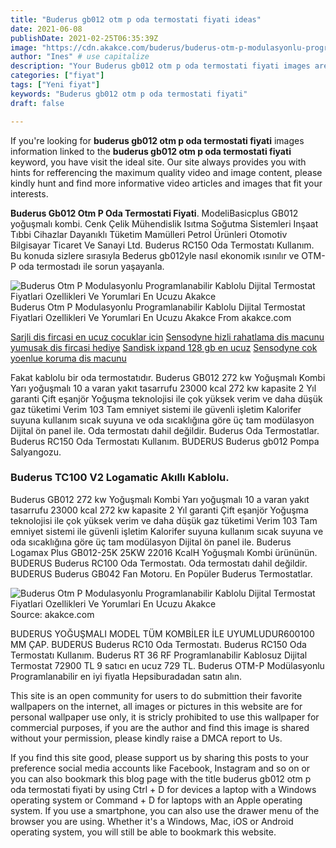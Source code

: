 ```yaml
---
title: "Buderus gb012 otm p oda termostati fiyati ideas"
date: 2021-06-08
publishDate: 2021-02-25T06:35:39Z
image: "https://cdn.akakce.com/buderus/buderus-otm-p-modulasyonlu-programlanabilir-kablolu-dijital-z.jpg"
author: "Ines" # use capitalize
description: "Your Buderus gb012 otm p oda termostati fiyati images are ready in this website. Buderus gb012 otm p oda termostati fiyati are a topic that is being searched for and liked by netizens today. You can Find and Download the Buderus gb012 otm p oda termostati fiyati files here. Get all free photos and vectors."
categories: ["fiyat"]
tags: ["Yeni fiyat"]
keywords: "Buderus gb012 otm p oda termostati fiyati"
draft: false

---
```


If you're looking for **buderus gb012 otm p oda termostati fiyati** images information linked to the **buderus gb012 otm p oda termostati fiyati** keyword, you have visit the ideal  site.  Our site always  provides you with  hints  for refferencing  the maximum  quality video and image  content, please kindly hunt and find more informative video articles and images  that fit your interests.

**Buderus Gb012 Otm P Oda Termostati Fiyati**. ModeliBasicplus GB012 yoğuşmalı kombi. Cenk Çelik Mühendislik Isıtma Soğutma Sistemleri Inşaat Tıbbi Cihazlar Dayanıklı Tüketim Mamülleri Petrol Ürünleri Otomotiv Bilgisayar Ticaret Ve Sanayi Ltd. Buderus RC150 Oda Termostatı Kullanım. Bu konuda sizlere sırasıyla Bederus gb012yle nasıl ekonomik ısınılır ve OTM-P oda termostadı ile sorun yaşayanla.

![Buderus Otm P Modulasyonlu Programlanabilir Kablolu Dijital Termostat Fiyatlari Ozellikleri Ve Yorumlari En Ucuzu Akakce](https://cdn.akakce.com/buderus/buderus-otm-p-modulasyonlu-programlanabilir-kablolu-dijital-z.jpg "Buderus Otm P Modulasyonlu Programlanabilir Kablolu Dijital Termostat Fiyatlari Ozellikleri Ve Yorumlari En Ucuzu Akakce")
Buderus Otm P Modulasyonlu Programlanabilir Kablolu Dijital Termostat Fiyatlari Ozellikleri Ve Yorumlari En Ucuzu Akakce From akakce.com

[Sarjli dis fircasi en ucuz cocuklar icin](/sarjli-dis-fircasi-en-ucuz-cocuklar-icin/)
[Sensodyne hizli rahatlama dis macunu yumusak dis fircasi hediye](/sensodyne-hizli-rahatlama-dis-macunu-yumusak-dis-fircasi-hediye/)
[Sandisk ixpand 128 gb en ucuz](/sandisk-ixpand-128-gb-en-ucuz/)
[Sensodyne cok yoenlue koruma dis macunu](/sensodyne-cok-yoenlue-koruma-dis-macunu/)

Fakat kablolu bir oda termostatıdır. Buderus GB012 272 kw Yoğuşmalı Kombi Yarı yoğuşmalı 10 a varan yakıt tasarrufu 23000 kcal 272 kw kapasite 2 Yıl garanti Çift eşanjör Yoğuşma teknolojisi ile çok yüksek verim ve daha düşük gaz tüketimi Verim 103 Tam emniyet sistemi ile güvenli işletim Kalorifer suyuna kullanım sıcak suyuna ve oda sıcaklığına göre üç tam modülasyon Dijital ön panel ile. Oda termostatı dahil değildir. Buderus Oda Termostatlar. Buderus RC150 Oda Termostatı Kullanım. BUDERUS Buderus gb012 Pompa Salyangozu.

### Buderus TC100 V2 Logamatic Akıllı Kablolu.

Buderus GB012 272 kw Yoğuşmalı Kombi Yarı yoğuşmalı 10 a varan yakıt tasarrufu 23000 kcal 272 kw kapasite 2 Yıl garanti Çift eşanjör Yoğuşma teknolojisi ile çok yüksek verim ve daha düşük gaz tüketimi Verim 103 Tam emniyet sistemi ile güvenli işletim Kalorifer suyuna kullanım sıcak suyuna ve oda sıcaklığına göre üç tam modülasyon Dijital ön panel ile. Buderus Logamax Plus GB012-25K 25KW 22016 KcalH Yoğuşmalı Kombi ürününün. BUDERUS Buderus RC100 Oda Termostatı. Oda termostatı dahil değildir. BUDERUS Buderus GB042 Fan Motoru. En Popüler Buderus Termostatlar.


![Buderus Otm P Modulasyonlu Programlanabilir Kablolu Dijital Termostat Fiyatlari Ozellikleri Ve Yorumlari En Ucuzu Akakce](https://cdn.akakce.com/buderus/buderus-otm-p-modulasyonlu-programlanabilir-kablolu-dijital-z.jpg "Buderus Otm P Modulasyonlu Programlanabilir Kablolu Dijital Termostat Fiyatlari Ozellikleri Ve Yorumlari En Ucuzu Akakce")
Source: akakce.com

BUDERUS YOĞUŞMALI MODEL TÜM KOMBİLER İLE UYUMLUDUR600100 MM ÇAP. BUDERUS Buderus RC10 Oda Termostatı. Buderus RC150 Oda Termostatı Kullanım. Buderus RT 36 RF Programlanabilir Kablosuz Dijital Termostat 72900 TL 9 satıcı en ucuz 729 TL. Buderus OTM-P Modülasyonlu Programlanabilir en iyi fiyatla Hepsiburadadan satın alın.

This site is an open community for users to do submittion their favorite wallpapers on the internet, all images or pictures in this website are for personal wallpaper use only, it is stricly prohibited to use this wallpaper for commercial purposes, if you are the author and find this image is shared without your permission, please kindly raise a DMCA report to Us.

If you find this site good, please support us by sharing this posts to your preference social media accounts like Facebook, Instagram and so on or you can also bookmark this blog page with the title buderus gb012 otm p oda termostati fiyati by using Ctrl + D for devices a laptop with a Windows operating system or Command + D for laptops with an Apple operating system. If you use a smartphone, you can also use the drawer menu of the browser you are using. Whether it's a Windows, Mac, iOS or Android operating system, you will still be able to bookmark this website.
